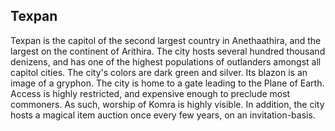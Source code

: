 ## Texpan
Texpan is the capitol of the second largest country in Anethaathira, and the largest on the continent of Arithira.
The city hosts several hundred thousand denizens, and has one of the highest populations of outlanders amongst all capitol cities.
The city's colors are dark green and silver.
Its blazon is an image of a gryphon.
The city is home to a gate leading to the Plane of Earth.
Access is highly restricted, and expensive enough to preclude most commoners.
As such, worship of Komra is highly visible.
In addition, the city hosts a magical item auction once every few years, on an invitation-basis.
